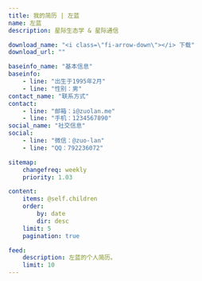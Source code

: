 ```yaml
---
title: 我的简历 | 左蓝
name: 左蓝
description: 星际生态学 & 星际通信

download_name: "<i class=\"fi-arrow-down\"></i> 下载"
download_url: ""

baseinfo_name: "基本信息"
baseinfo:
    - line: "出生于1995年2月"
    - line: "性别：男"
contact_name: "联系方式"
contact: 
    - line: "邮箱：i@zuolan.me"
    - line: "手机：1234567890"
social_name: "社交信息"
social:
    - line: "微信：@zuo-lan"
    - line: "QQ：792236072"

sitemap:
    changefreq: weekly
    priority: 1.03

content:
    items: @self.children
    order:
        by: date
        dir: desc
    limit: 5
    pagination: true

feed:
    description: 左蓝的个人简历。
    limit: 10
---
```


